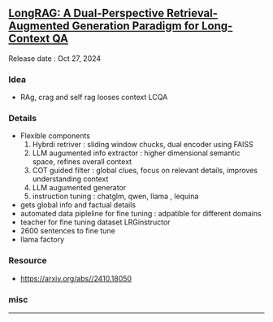 ## [LongRAG: A Dual-Perspective Retrieval-Augmented Generation Paradigm for Long-Context QA](https://youtu.be/TrOW8hF85zE)
Release date : Oct 27, 2024
### Idea
- RAg, crag and self rag looses context LCQA
### Details
- Flexible components
    1. Hybrdi retriver : sliding window chucks, dual encoder using FAISS
    2. LLM augumented info extractor : higher dimensional semantic space, refines overall context
    3. COT guided filter : global clues, focus on relevant details, improves understanding context
    4. LLM augumented generator
    5. instruction tuning : chatglm, qwen, llama , lequina
- gets global info and factual details
- automated data pipleline for fine tuning : adpatible for different domains
- teacher for fine tuning dataset LRGinstructor
- 2600 sentences to fine tune
- llama factory

### Resource
- https://arxiv.org/abs//2410.18050

### misc
 
---
